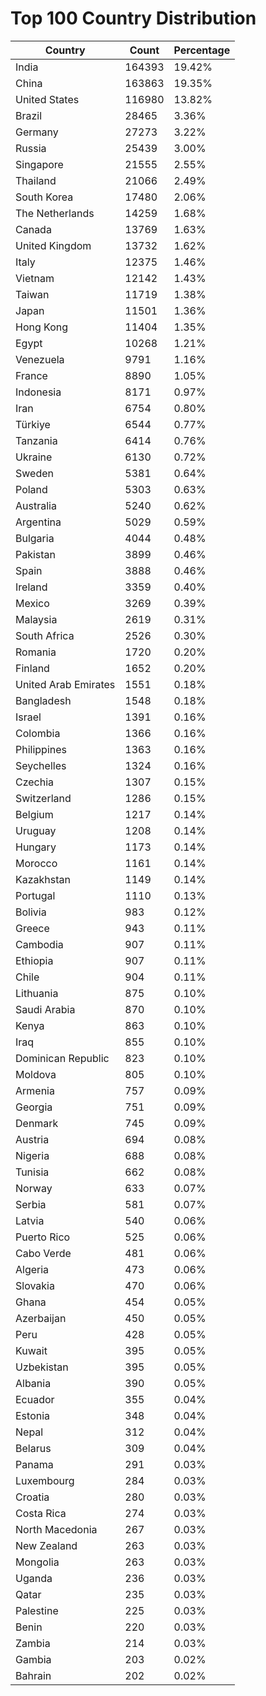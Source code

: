 # Top 100 Country Distribution
| Country | Count | Percentage |
|----|----|----|
| India | 164393 | 19.42% |
| China | 163863 | 19.35% |
| United States | 116980 | 13.82% |
| Brazil | 28465 | 3.36% |
| Germany | 27273 | 3.22% |
| Russia | 25439 | 3.00% |
| Singapore | 21555 | 2.55% |
| Thailand | 21066 | 2.49% |
| South Korea | 17480 | 2.06% |
| The Netherlands | 14259 | 1.68% |
| Canada | 13769 | 1.63% |
| United Kingdom | 13732 | 1.62% |
| Italy | 12375 | 1.46% |
| Vietnam | 12142 | 1.43% |
| Taiwan | 11719 | 1.38% |
| Japan | 11501 | 1.36% |
| Hong Kong | 11404 | 1.35% |
| Egypt | 10268 | 1.21% |
| Venezuela | 9791 | 1.16% |
| France | 8890 | 1.05% |
| Indonesia | 8171 | 0.97% |
| Iran | 6754 | 0.80% |
| Türkiye | 6544 | 0.77% |
| Tanzania | 6414 | 0.76% |
| Ukraine | 6130 | 0.72% |
| Sweden | 5381 | 0.64% |
| Poland | 5303 | 0.63% |
| Australia | 5240 | 0.62% |
| Argentina | 5029 | 0.59% |
| Bulgaria | 4044 | 0.48% |
| Pakistan | 3899 | 0.46% |
| Spain | 3888 | 0.46% |
| Ireland | 3359 | 0.40% |
| Mexico | 3269 | 0.39% |
| Malaysia | 2619 | 0.31% |
| South Africa | 2526 | 0.30% |
| Romania | 1720 | 0.20% |
| Finland | 1652 | 0.20% |
| United Arab Emirates | 1551 | 0.18% |
| Bangladesh | 1548 | 0.18% |
| Israel | 1391 | 0.16% |
| Colombia | 1366 | 0.16% |
| Philippines | 1363 | 0.16% |
| Seychelles | 1324 | 0.16% |
| Czechia | 1307 | 0.15% |
| Switzerland | 1286 | 0.15% |
| Belgium | 1217 | 0.14% |
| Uruguay | 1208 | 0.14% |
| Hungary | 1173 | 0.14% |
| Morocco | 1161 | 0.14% |
| Kazakhstan | 1149 | 0.14% |
| Portugal | 1110 | 0.13% |
| Bolivia | 983 | 0.12% |
| Greece | 943 | 0.11% |
| Cambodia | 907 | 0.11% |
| Ethiopia | 907 | 0.11% |
| Chile | 904 | 0.11% |
| Lithuania | 875 | 0.10% |
| Saudi Arabia | 870 | 0.10% |
| Kenya | 863 | 0.10% |
| Iraq | 855 | 0.10% |
| Dominican Republic | 823 | 0.10% |
| Moldova | 805 | 0.10% |
| Armenia | 757 | 0.09% |
| Georgia | 751 | 0.09% |
| Denmark | 745 | 0.09% |
| Austria | 694 | 0.08% |
| Nigeria | 688 | 0.08% |
| Tunisia | 662 | 0.08% |
| Norway | 633 | 0.07% |
| Serbia | 581 | 0.07% |
| Latvia | 540 | 0.06% |
| Puerto Rico | 525 | 0.06% |
| Cabo Verde | 481 | 0.06% |
| Algeria | 473 | 0.06% |
| Slovakia | 470 | 0.06% |
| Ghana | 454 | 0.05% |
| Azerbaijan | 450 | 0.05% |
| Peru | 428 | 0.05% |
| Kuwait | 395 | 0.05% |
| Uzbekistan | 395 | 0.05% |
| Albania | 390 | 0.05% |
| Ecuador | 355 | 0.04% |
| Estonia | 348 | 0.04% |
| Nepal | 312 | 0.04% |
| Belarus | 309 | 0.04% |
| Panama | 291 | 0.03% |
| Luxembourg | 284 | 0.03% |
| Croatia | 280 | 0.03% |
| Costa Rica | 274 | 0.03% |
| North Macedonia | 267 | 0.03% |
| New Zealand | 263 | 0.03% |
| Mongolia | 263 | 0.03% |
| Uganda | 236 | 0.03% |
| Qatar | 235 | 0.03% |
| Palestine | 225 | 0.03% |
| Benin | 220 | 0.03% |
| Zambia | 214 | 0.03% |
| Gambia | 203 | 0.02% |
| Bahrain | 202 | 0.02% |
